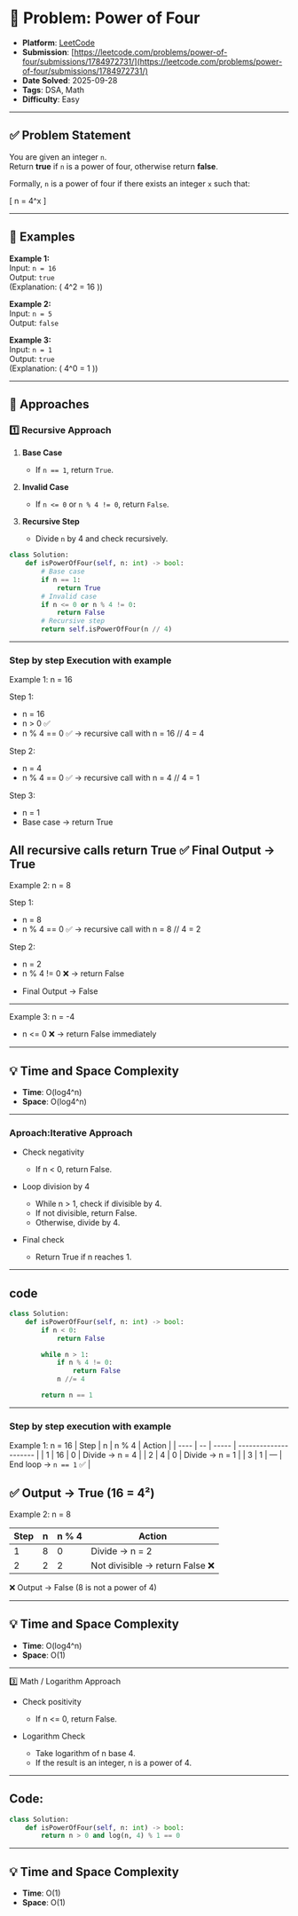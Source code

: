 # 🧲 Problem: Power of Four

- **Platform**: [LeetCode](https://leetcode.com/problems/power-of-four/description/)
- **Submission**: [https://leetcode.com/problems/power-of-four/submissions/1784972731/](https://leetcode.com/problems/power-of-four/submissions/1784972731/)
- **Date Solved**: 2025-09-28
- **Tags**: DSA, Math
- **Difficulty**: Easy

---

## ✅ Problem Statement
You are given an integer `n`.  
Return **true** if `n` is a power of four, otherwise return **false**.  

Formally, `n` is a power of four if there exists an integer `x` such that:  

\[
n = 4^x
\]

---

## 🔹 Examples

**Example 1:**  
Input: `n = 16`  
Output: `true`  
(Explanation: \( 4^2 = 16 \))  

**Example 2:**  
Input: `n = 5`  
Output: `false`  

**Example 3:**  
Input: `n = 1`  
Output: `true`  
(Explanation: \( 4^0 = 1 \))  

---

## 🔹 Approaches

### 1️⃣ Recursive Approach

1. **Base Case**  
   - If `n == 1`, return `True`.  

2. **Invalid Case**  
   - If `n <= 0` or `n % 4 != 0`, return `False`.  

3. **Recursive Step**  
   - Divide `n` by 4 and check recursively.  

```python
class Solution:
    def isPowerOfFour(self, n: int) -> bool:
        # Base case
        if n == 1:
            return True
        # Invalid case
        if n <= 0 or n % 4 != 0:
            return False
        # Recursive step
        return self.isPowerOfFour(n // 4)
```
---

### Step by step Execution with example

Example 1: n = 16

Step 1:
 + n = 16
 + n > 0 ✅
 + n % 4 == 0 ✅
 → recursive call with n = 16 // 4 = 4

Step 2:
 + n = 4
 + n % 4 == 0 ✅
 → recursive call with n = 4 // 4 = 1

Step 3:
 + n = 1
 + Base case → return True

All recursive calls return True ✅
Final Output → True
---
Example 2: n = 8

Step 1:
 + n = 8
 + n % 4 == 0 ✅
 → recursive call with n = 8 // 4 = 2

Step 2:
 + n = 2
 + n % 4 != 0 ❌ → return False
- Final Output → False
---
Example 3: n = -4
- n <= 0 ❌ → return False immediately

---

## 💡 Time and Space Complexity
- **Time**: O(log4​^n)
- **Space**: O(log4^n)

---

### Aproach:Iterative Approach
- Check negativity
  - If n < 0, return False.

- Loop division by 4
  - While n > 1, check if divisible by 4.
  - If not divisible, return False.
  - Otherwise, divide by 4.

- Final check
  - Return True if n reaches 1.

---

## code
```python
class Solution:
    def isPowerOfFour(self, n: int) -> bool:
        if n < 0:
            return False

        while n > 1:
            if n % 4 != 0:
                return False
            n //= 4

        return n == 1
```
---

### Step by step execution with example
Example 1: n = 16
| Step | n  | n % 4 | Action                |
| ---- | -- | ----- | --------------------- |
| 1    | 16 | 0     | Divide → n = 4        |
| 2    | 4  | 0     | Divide → n = 1        |
| 3    | 1  | —     | End loop → `n == 1` ✅ |

✅ Output → True (16 = 4²)
---
Example 2: n = 8

| Step | n | n % 4 | Action                         |
| ---- | - | ----- | ------------------------------ |
| 1    | 8 | 0     | Divide → n = 2                 |
| 2    | 2 | 2     | Not divisible → return False ❌ |

❌ Output → False (8 is not a power of 4)

---

## 💡 Time and Space Complexity
- **Time**: O(log4​^n)
- **Space**: O(1)

---

3️⃣ Math / Logarithm Approach

- Check positivity
  - If n <= 0, return False.

- Logarithm Check
  - Take logarithm of n base 4.
  - If the result is an integer, n is a power of 4.

---

## Code:
```python
class Solution:
    def isPowerOfFour(self, n: int) -> bool:
        return n > 0 and log(n, 4) % 1 == 0
```
---
## 💡 Time and Space Complexity
- **Time**: O(1)
- **Space**: O(1)
